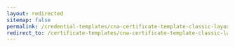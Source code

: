 ```yaml
---
layout: redirected
sitemap: false
permalink: /credential-templates/cna-certificate-template-classic-layout
redirect_to: /certificate-templates/cna-certificate-template-classic-layout
---
```

